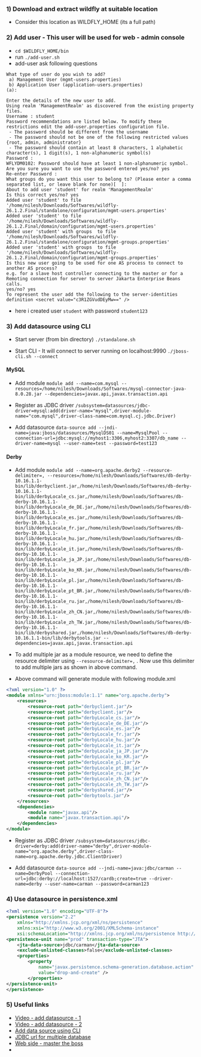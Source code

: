### 1) Download and extract wildfly at suitable location
- Consider this location as WILDFLY_HOME (its a full path)

### 2) Add user - This user will be used for web - admin console
- `cd $WILDFLY_HOME/bin`
- run `./add-user.sh`
- add-user ask following questions
``` text
What type of user do you wish to add? 
 a) Management User (mgmt-users.properties) 
 b) Application User (application-users.properties)
(a):  

Enter the details of the new user to add.
Using realm 'ManagementRealm' as discovered from the existing property files.
Username : student
Password recommendations are listed below. To modify these restrictions edit the add-user.properties configuration file.
 - The password should be different from the username
 - The password should not be one of the following restricted values {root, admin, administrator}
 - The password should contain at least 8 characters, 1 alphabetic character(s), 1 digit(s), 1 non-alphanumeric symbol(s)
Password : 
WFLYDM0102: Password should have at least 1 non-alphanumeric symbol.
Are you sure you want to use the password entered yes/no? yes
Re-enter Password : 
What groups do you want this user to belong to? (Please enter a comma separated list, or leave blank for none)[  ]: 
About to add user 'student' for realm 'ManagementRealm'
Is this correct yes/no? yes
Added user 'student' to file '/home/nilesh/Downloads/Softwares/wildfly-26.1.2.Final/standalone/configuration/mgmt-users.properties'
Added user 'student' to file '/home/nilesh/Downloads/Softwares/wildfly-26.1.2.Final/domain/configuration/mgmt-users.properties'
Added user 'student' with groups  to file '/home/nilesh/Downloads/Softwares/wildfly-26.1.2.Final/standalone/configuration/mgmt-groups.properties'
Added user 'student' with groups  to file '/home/nilesh/Downloads/Softwares/wildfly-26.1.2.Final/domain/configuration/mgmt-groups.properties'
Is this new user going to be used for one AS process to connect to another AS process? 
e.g. for a slave host controller connecting to the master or for a Remoting connection for server to server Jakarta Enterprise Beans calls.
yes/no? yes
To represent the user add the following to the server-identities definition <secret value="c3R1ZGVudDEyMw==" />
```
- here i created user `student` with password `student123`

### 3) Add datasource using CLI
- Start server (from bin directory)
	`./standalone.sh`

- Start CLI - It will connect to server running on localhost:9990
	`./jboss-cli.sh --connect`

#### MySQL

- Add module 
	`module add --name=com.mysql --resources=/home/nilesh/Downloads/Softwares/mysql-connector-java-8.0.28.jar --dependencies=javax.api,javax.transaction.api`

- Register as JDBC driver
	`/subsystem=datasources/jdbc-driver=mysql:add(driver-name="mysql",driver-module-name="com.mysql",driver-class-name=com.mysql.cj.jdbc.Driver)`

- Add datasource
	`data-source add --jndi-name=java:jboss/datasources/MysqlDS01 --name=MysqlPool --connection-url=jdbc:mysql://myhost1:3306,myhost2:3307/db_name --driver-name=mysql --user-name=test --password=test123`

#### Derby

- Add module 
	`module add --name=org.apache.derby2 --resource-delimiter=, --resources=/home/nilesh/Downloads/Softwares/db-derby-10.16.1.1-bin/lib/derbyclient.jar,/home/nilesh/Downloads/Softwares/db-derby-10.16.1.1-bin/lib/derbyLocale_cs.jar,/home/nilesh/Downloads/Softwares/db-derby-10.16.1.1-bin/lib/derbyLocale_de_DE.jar,/home/nilesh/Downloads/Softwares/db-derby-10.16.1.1-bin/lib/derbyLocale_es.jar,/home/nilesh/Downloads/Softwares/db-derby-10.16.1.1-bin/lib/derbyLocale_fr.jar,/home/nilesh/Downloads/Softwares/db-derby-10.16.1.1-bin/lib/derbyLocale_hu.jar,/home/nilesh/Downloads/Softwares/db-derby-10.16.1.1-bin/lib/derbyLocale_it.jar,/home/nilesh/Downloads/Softwares/db-derby-10.16.1.1-bin/lib/derbyLocale_ja_JP.jar,/home/nilesh/Downloads/Softwares/db-derby-10.16.1.1-bin/lib/derbyLocale_ko_KR.jar,/home/nilesh/Downloads/Softwares/db-derby-10.16.1.1-bin/lib/derbyLocale_pl.jar,/home/nilesh/Downloads/Softwares/db-derby-10.16.1.1-bin/lib/derbyLocale_pt_BR.jar,/home/nilesh/Downloads/Softwares/db-derby-10.16.1.1-bin/lib/derbyLocale_ru.jar,/home/nilesh/Downloads/Softwares/db-derby-10.16.1.1-bin/lib/derbyLocale_zh_CN.jar,/home/nilesh/Downloads/Softwares/db-derby-10.16.1.1-bin/lib/derbyLocale_zh_TW.jar,/home/nilesh/Downloads/Softwares/db-derby-10.16.1.1-bin/lib/derbyshared.jar,/home/nilesh/Downloads/Softwares/db-derby-10.16.1.1-bin/lib/derbytools.jar --dependencies=javax.api,javax.transaction.api`

- To add multiple jar as a module resource, we need to define the resource delimiter using `--resource-delimiter=,` . Now use this delimiter to add multiple jars as shown in above command.
- Above command will generate module with following module.xml
``` xml
<?xml version="1.0" ?>
<module xmlns="urn:jboss:module:1.1" name="org.apache.derby">
    <resources>
        <resource-root path="derbyclient.jar"/>
        <resource-root path="derbyclient.jar"/>
        <resource-root path="derbyLocale_cs.jar"/>
        <resource-root path="derbyLocale_de_DE.jar"/>
        <resource-root path="derbyLocale_es.jar"/>
        <resource-root path="derbyLocale_fr.jar"/>
        <resource-root path="derbyLocale_hu.jar"/>
        <resource-root path="derbyLocale_it.jar"/>
        <resource-root path="derbyLocale_ja_JP.jar"/>
        <resource-root path="derbyLocale_ko_KR.jar"/>
        <resource-root path="derbyLocale_pl.jar"/>
        <resource-root path="derbyLocale_pt_BR.jar"/>
        <resource-root path="derbyLocale_ru.jar"/>
        <resource-root path="derbyLocale_zh_CN.jar"/>
        <resource-root path="derbyLocale_zh_TW.jar"/>
        <resource-root path="derbyshared.jar"/>
        <resource-root path="derbytools.jar"/>
    </resources>
    <dependencies>
        <module name="javax.api"/>
        <module name="javax.transaction.api"/>
    </dependencies>
</module>
```
- Register as JDBC driver
	`/subsystem=datasources/jdbc-driver=derby:add(driver-name="derby",driver-module-name="org.apache.derby",driver-class-name=org.apache.derby.jdbc.ClientDriver)`

- Add datasource
	`data-source add --jndi-name=java:jdbc/carman --name=DerbyPool --connection-url=jdbc:derby://localhost:1527/cardb;create=true --driver-name=derby --user-name=carman --password=carman123`

### 4) Use datasource in persistence.xml
``` xml
<?xml version="1.0" encoding="UTF-8"?>
<persistence version="2.2"
	xmlns="http://xmlns.jcp.org/xml/ns/persistence"
	xmlns:xsi="http://www.w3.org/2001/XMLSchema-instance"
	xsi:schemaLocation="http://xmlns.jcp.org/xml/ns/persistence http://xmlns.jcp.org/xml/ns/persistence/persistence_2_2.xsd">
<persistence-unit name="prod" transaction-type="JTA">
	<jta-data-source>jdbc/carman</jta-data-source>
	<exclude-unlisted-classes>false</exclude-unlisted-classes>
	<properties>
		<property
			name="javax.persistence.schema-generation.database.action"
			value="drop-and-create" />
		</properties>
</persistence-unit>
</persistence>
```

### 5) Useful links
- [Video - add datasource - 1](https://www.youtube.com/watch?v=I8t1TLSeEBw)
- [Video - add datasource - 2](https://www.youtube.com/watch?v=xSHXMcRsF0A)
- [Add data source using CLI](http://www.mastertheboss.com/jbossas/jboss-datasource/how-to-configure-a-datasource-with-jboss-7/)
- [JDBC url for multiple database](https://www.baeldung.com/java-jdbc-url-format)
- [Web side - master the boss](http://www.mastertheboss.com/)
- 
